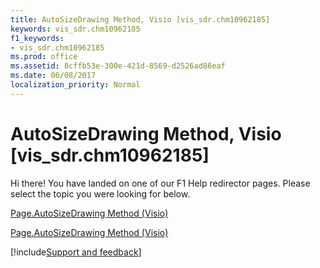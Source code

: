 ```yaml
---
title: AutoSizeDrawing Method, Visio [vis_sdr.chm10962185]
keywords: vis_sdr.chm10962185
f1_keywords:
- vis_sdr.chm10962185
ms.prod: office
ms.assetid: 8cffb53e-300e-421d-8569-d2526ad86eaf
ms.date: 06/08/2017
localization_priority: Normal
---
```



# AutoSizeDrawing Method, Visio [vis_sdr.chm10962185]

Hi there! You have landed on one of our F1 Help redirector pages. Please select the topic you were looking for below.

[Page.AutoSizeDrawing Method (Visio)](http://msdn.microsoft.com/library/00ae0d14-3268-f6d5-2adb-4653958b6eee%28Office.15%29.aspx)

[Page.AutoSizeDrawing Method (Visio)](http://msdn.microsoft.com/library/800309ef-6faa-7464-c649-f570cb0485a1.aspx)

[!include[Support and feedback](~/includes/feedback-boilerplate.md)]